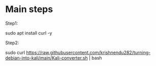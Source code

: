 # Main steps

Step1:

sudo apt install curl -y

Step2:

sudo curl https://raw.githubusercontent.com/krishnendu282/turning-debian-into-kali/main/Kali-converter.sh | bash


